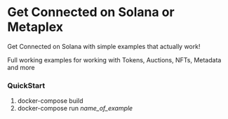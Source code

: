 # Get Connected on Solana or Metaplex

Get Connected on Solana with simple examples that actually work!

Full working examples for working with Tokens, Auctions, NFTs, Metadata and more

### QuickStart

1. docker-compose build
2. docker-compose run _name_of_example_
